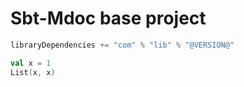 # Sbt-Mdoc base project

```scala
libraryDependencies += "com" % "lib" % "@VERSION@"
```

```scala mdoc
val x = 1
List(x, x)
```
